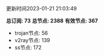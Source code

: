 更新时间2023-01-21 21:03:49

**总订阅: 73**
**总节点: 2388**
**有效节点: 367**
- trojan节点: 56
- v2ray节点: 139
- ss节点: 172

